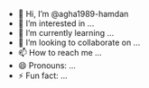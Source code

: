 - 👋 Hi, I’m @agha1989-hamdan
- 👀 I’m interested in ...
- 🌱 I’m currently learning ...
- 💞️ I’m looking to collaborate on ...
- 📫 How to reach me ...
- 😄 Pronouns: ...
- ⚡ Fun fact: ...

<!---
agha1989-hamdan/agha1989-hamdan is a ✨ special ✨ repository because its `README.md` (this file) appears on your GitHub profile.
You can click the Preview link to take a look at your changes.
--->
